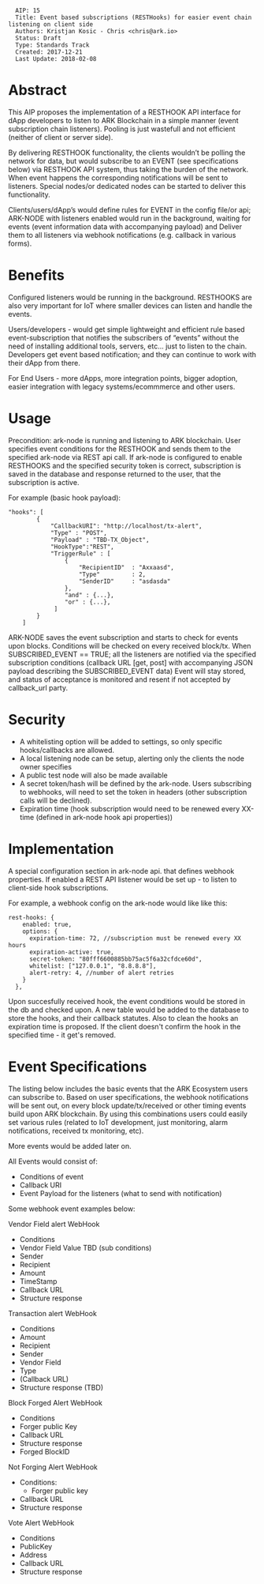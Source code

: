 ```
  AIP: 15
  Title: Event based subscriptions (RESTHooks) for easier event chain listening on client side
  Authors: Kristjan Kosic - Chris <chris@ark.io>
  Status: Draft
  Type: Standards Track
  Created: 2017-12-21
  Last Update: 2018-02-08
```

Abstract
========

This AIP proposes the implementation of a RESTHOOK API interface for dApp developers to listen to ARK Blockchain in a simple manner (event subscription chain listeners). Pooling is just wastefull and not efficient (neither of client or server side).

By delivering RESTHOOK functionality, the clients wouldn’t be polling the network for data, but would subscribe to an EVENT (see specifications below) via RESTHOOK API system, thus taking the burden of the network.  When event happens the corresponding notifications will be sent to listeners. Special nodes/or dedicated nodes can be started to deliver this functionality.

Clients/users/dApp’s would define rules for EVENT in the config file/or api; 
ARK-NODE with listeners enabled would run in the background, waiting for events (event information data with accompanying payload) and 
Deliver them to all listeners via webhook notifications (e.g. callback in various forms).

Benefits
==========

Configured listeners would be running in the background. RESTHOOKS are also very important for IoT where smaller devices can listen and handle the events.

Users/developers - would get simple lightweight and efficient rule based event-subscription that notifies the subscribers of “events” without the need of installing additional tools, servers, etc... just to listen to the chain. Developers get event based notification; and they can continue to work with their dApp from there. 

For End Users - more dApps, more integration points, bigger adoption, easier integration with legacy systems/ecommmerce and other users.

Usage
==========
Precondition: ark-node is running and listening to ARK blockchain.
User specifies event conditions for the RESTHOOK and sends them to the specified ark-node via REST api call. If ark-node is configured to enable RESTHOOKS and the specified security token is correct, subscription is saved in the database and response returned to the user, that the subscription is active.

For example (basic hook payload):
```
"hooks": [
        {
            "CallbackURI": "http://localhost/tx-alert",
            "Type" : "POST",
            "Payload" : "TBD-TX_Object",
            "HookType":"REST",
            "TriggerRule" : [
                { 
                    "RecipientID"  : "Axxaasd",
                    "Type"         : 2,
                    "SenderID"     : "asdasda"
                },
                "and" : {...},
                "or" : {...},
             ]
        }
    ]
```

ARK-NODE saves the event subscription and starts to check for events upon blocks. Conditions will be checked on every received block/tx.
When SUBSCRIBED_EVENT == TRUE; all the listeners are notified via the specified subscription conditions (callback URL [get, post] with accompanying JSON payload describing the SUBSCRIBED_EVENT data)
Event will stay stored, and status of acceptance is monitored and resent if not accepted by callback_url party.

Security
===========
- A whitelisting option will be added to settings, so only specific hooks/callbacks are allowed.
- A local listening node can be setup, alerting only the clients the node owner specifies
- A public test node will also be made available
- A secret token/hash will be defined by the ark-node. Users subscribing to webhooks, will need to set the token in headers (other subscription calls will be declined).
- Expiration time (hook subscription would need to be renewed every XX-time (defined in ark-node hook api properties))

Implementation
============
A special  configuration section in ark-node api. that defines webhook properties. If enabled a REST API listener would be set up - to listen to client-side hook subscriptions.

For example, a webhook config on the ark-node would like like this:
```
rest-hooks: {
    enabled: true,
    options: {
      expiration-time: 72, //subscription must be renewed every XX hours
      expiration-active: true,
      secret-token: "80fff6600885bb75ac5f6a32cfdce60d",
      whitelist: ["127.0.0.1", "8.8.8.8"],
      alert-retry: 4, //number of alert retries
    }
  },
```

Upon succesfully received hook, the event conditions would be stored in the db and checked upon. A new table would be added to the database to store the hooks, and their callback statutes. Also to clean the hooks an expiration time is proposed. If the client doesn't confirm the hook in the specified time - it get's removed.

Event Specifications
===========
The listing below includes the basic events that the ARK Ecosystem users  can subscribe to.
Based on user specifications, the webhook notifications will be sent out, on every block update/tx/received or other timing events build upon ARK blockchain. By using this combinations users could easily set various rules (related to IoT development, just monitoring, alarm notifications, received tx monitoring, etc).

More events would be added later on.

All Events would consist of:
- Conditions of event
- Callback URI
- Event Payload for the listeners (what to send with notification)

Some webhook event examples below:

Vendor Field alert WebHook 
- Conditions
- Vendor Field Value TBD (sub conditions)
- Sender
- Recipient
- Amount
- TimeStamp
- Callback URL
- Structure response

Transaction alert WebHook
- Conditions
- Amount
- Recipient
- Sender
- Vendor Field
- Type
- (Callback URL)
- Structure response (TBD)

Block Forged Alert WebHook
- Conditions
- Forger public Key
- Callback URL
- Structure response 
- Forged BlockID

Not Forging Alert WebHook
- Conditions:
  -   Forger public key
- Callback URL
- Structure response

Vote Alert WebHook
- Conditions
- PublicKey
- Address
- Callback URL
- Structure response

